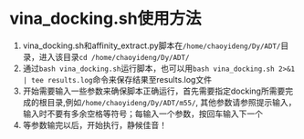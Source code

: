 # vina_docking.sh使用方法 
1. vina_docking.sh和affinity_extract.py脚本在`/home/chaoyideng/Dy/ADT/`目录，进入该目录`cd /home/chaoyideng/Dy/ADT/` 
2. 通过`bash vina_docking.sh`运行脚本，也可以用`bash vina_docking.sh 2>&1 | tee results.log`命令来保存结果至results.log文件
3. 开始需要输入一些参数来确保脚本正确运行，首先需要指定docking所需要完成的根目录,例如`/home/chaoyideng/Dy/ADT/m55/`, 其他参数请参照提示输入，输入时不要有多余空格等符号；每输入一个参数，按回车输入下一个
4. 等参数输完以后，开始执行，静候佳音！
